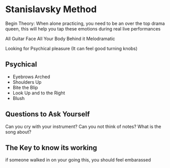 # Stanislavsky Method

Begin Theory: When alone practicing, you need to be an over the top drama
queen, this will help you tap these emotions during real live performances

All Guitar Face
All Your Body Behind it
Melodramatic

Looking for Psychical pleasure
(It can feel good turning knobs)

## Psychical

- Eyebrows Arched
- Shoulders Up
- Bite the Blip
- Look Up and to the Right
- Blush

## Questions to Ask Yourself

Can you cry with your instrument?
Can you not think of notes?
What is the song about?

## The Key to know its working

if someone walked in on your going this, you should feel embarassed
